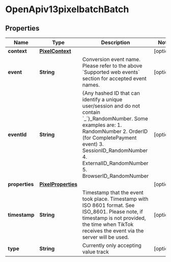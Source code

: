 # OpenApiv13pixelbatchBatch

## Properties
Name | Type | Description | Notes
------------ | ------------- | ------------- | -------------
**context** | [**PixelContext**](PixelContext.md) |  |  [optional]
**event** | **String** | Conversion event name. Please refer to the above &#x60;Supported web events&#x60; section for accepted event names. |  [optional]
**eventId** | **String** | {Any hashed ID that can identify a unique user/session and do not contain &#x60;_&#x60;}_RandomNumber. Some examples are: 1. RandomNumber 2. OrderID (for CompletePayment event) 3. SessionID_RandomNumber 4. ExternalID_RandomNumber 5. BrowserID_RandomNumber  |  [optional]
**properties** | [**PixelProperties**](PixelProperties.md) |  |  [optional]
**timestamp** | **String** | Timestamp that the event took place. Timestamp with ISO 8601 format. See ISO_8601. Please note, if timestamp is not provided, the time when TikTok receives the event via the server will be used. |  [optional]
**type** | **String** | Currently only accepting value track |  [optional]
